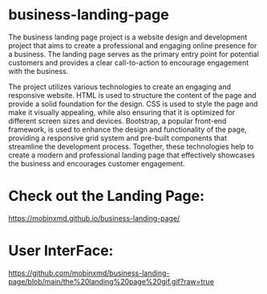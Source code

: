 # business-landing-page
The business landing page project is a website design and development project that aims to create a professional and engaging online presence for a business. The landing page serves as the primary entry point for potential customers and provides a clear call-to-action to encourage engagement with the business.

The project utilizes various technologies to create an engaging and responsive website. HTML is used to structure the content of the page and provide a solid foundation for the design. CSS is used to style the page and make it visually appealing, while also ensuring that it is optimized for different screen sizes and devices. Bootstrap, a popular front-end framework, is used to enhance the design and functionality of the page, providing a responsive grid system and pre-built components that streamline the development process. Together, these technologies help to create a modern and professional landing page that effectively showcases the business and encourages customer engagement.

# Check out the Landing Page:
https://mobinxmd.github.io/business-landing-page/

# User InterFace:
https://github.com/mobinxmd/business-landing-page/blob/main/the%20landing%20page%20gif.gif?raw=true

